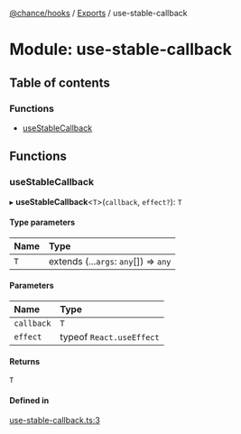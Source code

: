 [@chance/hooks](../README.md) / [Exports](../modules.md) / use-stable-callback

# Module: use-stable-callback

## Table of contents

### Functions

- [useStableCallback](use_stable_callback.md#usestablecallback)

## Functions

### useStableCallback

▸ **useStableCallback**<`T`\>(`callback`, `effect?`): `T`

#### Type parameters

| Name | Type |
| :------ | :------ |
| `T` | extends (...`args`: `any`[]) => `any` |

#### Parameters

| Name | Type |
| :------ | :------ |
| `callback` | `T` |
| `effect` | typeof `React.useEffect` |

#### Returns

`T`

#### Defined in

[use-stable-callback.ts:3](https://github.com/chaance/hooks/blob/e2a7532/src/use-stable-callback.ts#L3)

